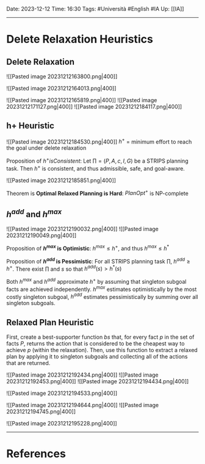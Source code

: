 Date: 2023-12-12
Time: 16:30
Tags: #Università #English #IA 
Up: [[IA]]

---
# Delete Relaxation Heuristics

## Delete Relaxation

![[Pasted image 20231212163800.png|400]]

![[Pasted image 20231212164013.png|400]]

![[Pasted image 20231212165819.png|400]]
![[Pasted image 20231212171127.png|400]]
![[Pasted image 20231212184117.png|400]]

## h+ Heuristic
![[Pasted image 20231212184530.png|400]]
$h^+$ = minimum effort to reach the goal under delete relaxation

Proposition of $h^+ is Consistent$:
Let $\prod = (P,A,c,I,G)$ be a STRIPS planning task. Then $h^+$ is consistent, and thus admissible, safe, and goal-aware.

![[Pasted image 20231212185851.png|400]]

Theorem is **Optimal Relaxed Planning is Hard**:
$PlanOpt^+$ is NP-complete

## $h^{add}$ and $h^{max}$

![[Pasted image 20231212190032.png|400]]
![[Pasted image 20231212190049.png|400]]

Proposition of **$h^{max}$ is Optimistic**:
$h^{max} \leq h^+$, and thus $h^{max} \leq h^*$

Proposition of **$h^{add}$ is Pessimistic**:
For all STRIPS planning task $\prod$, $h^{add}\geq h^+$. There exist $\prod$ and $s$ so that $h^{add}(s)>h^*(s)$

Both $h^{max}$ and $h^{add}$ approximate $h^+$ by assuming that singleton subgoal facts are achieved independently. $h^{max}$ estimates optimistically by the most costly singleton subgoal, $h^{add}$ estimates pessimistically by summing over all singleton subgoals.

## Relaxed Plan Heuristic

First, create a best-supporter function $bs$ that, for every fact $p$ in the set of facts $P$, returns the action that is considered to be the cheapest way to achieve $p$ (within the relaxation). Then, use this function to extract a relaxed plan by applying it to singleton subgoals and collecting all of the actions that are returned.

![[Pasted image 20231212192434.png|400]]
![[Pasted image 20231212192453.png|400]]
![[Pasted image 20231212194434.png|400]]

![[Pasted image 20231212194533.png|400]]

![[Pasted image 20231212194644.png|400]]
![[Pasted image 20231212194745.png|400]]


![[Pasted image 20231212195228.png|400]]




---
# References
